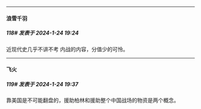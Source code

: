 
*****

####  浪雪千羽  
##### 118#       发表于 2024-1-24 19:24

近现代史几乎不讲不考 内战的内容，分值少的可怜。


*****

####  飞火  
##### 119#       发表于 2024-1-24 19:37

靠美国是不可能翻盘的，援助柏林和援助整个中国战场的物资是两个概念。

